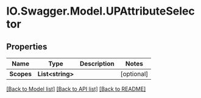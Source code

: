 # IO.Swagger.Model.UPAttributeSelector
## Properties

Name | Type | Description | Notes
------------ | ------------- | ------------- | -------------
**Scopes** | **List&lt;string&gt;** |  | [optional] 

[[Back to Model list]](../README.md#documentation-for-models) [[Back to API list]](../README.md#documentation-for-api-endpoints) [[Back to README]](../README.md)

